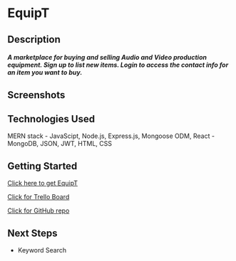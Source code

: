 # EquipT

## Description

##### A marketplace for buying and selling Audio and Video production equipment. Sign up to list new items. Login to access the contact info for an item you want to buy.

## Screenshots

[img1]: 
![img1]

[img2]: 
![img2]

[img3]: 
![img3]

[img4]: 
![img4]

## Technologies Used
MERN stack - JavaScipt, Node.js, Express.js, Mongoose ODM, React - MongoDB, JSON, JWT, HTML, CSS

## Getting Started
[Click here to get EquipT]: https://equip-t.herokuapp.com/
[Click here to get EquipT]

[Click for Trello Board]: https://trello.com/b/FWdmXH4L
[Click for Trello Board]

[Click for GitHub repo]: https://github.com/chasmad/equipt
[Click for GitHub repo]

## Next Steps
- Keyword Search